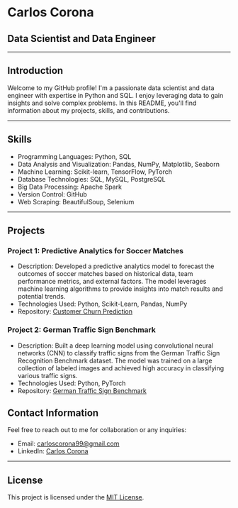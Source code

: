 # Carlos Corona
## Data Scientist and Data Engineer
---

## Introduction
Welcome to my GitHub profile! I'm a passionate data scientist and data engineer with expertise in Python and SQL. I enjoy leveraging data to gain insights and solve complex problems. In this README, you'll find information about my projects, skills, and contributions.

---

## Skills
- Programming Languages: Python, SQL
- Data Analysis and Visualization: Pandas, NumPy, Matplotlib, Seaborn
- Machine Learning: Scikit-learn, TensorFlow, PyTorch
- Database Technologies: SQL, MySQL, PostgreSQL
- Big Data Processing: Apache Spark
- Version Control: GitHub
- Web Scraping: BeautifulSoup, Selenium

---

## Projects

### Project 1: Predictive Analytics for Soccer Matches
- Description: Developed a predictive analytics model to forecast the outcomes of soccer matches based on historical data, team performance metrics, and external factors. The model leverages machine learning algorithms to provide insights into match results and potential trends.
- Technologies Used: Python, Scikit-Learn, Pandas, NumPy
- Repository: [Customer Churn Prediction](https://github.com/carlosdcorona/customer-churn-prediction)

### Project 2: German Traffic Sign Benchmark
- Description: Built a deep learning model using convolutional neural networks (CNN) to classify traffic signs from the German Traffic Sign Recognition Benchmark dataset. The model was trained on a large collection of labeled images and achieved high accuracy in classifying various traffic signs.
- Technologies Used: Python, PyTorch
- Repository: [German Traffic Sign Benchmark](https://github.com/carlosdcorona/ecommerce-recommender)



## Contact Information
Feel free to reach out to me for collaboration or any inquiries:

- Email: carloscorona99@gmail.com
- LinkedIn: [Carlos Corona](https://www.linkedin.com/in/carlosdcorona)
---

## License
This project is licensed under the [MIT License](LICENSE).

